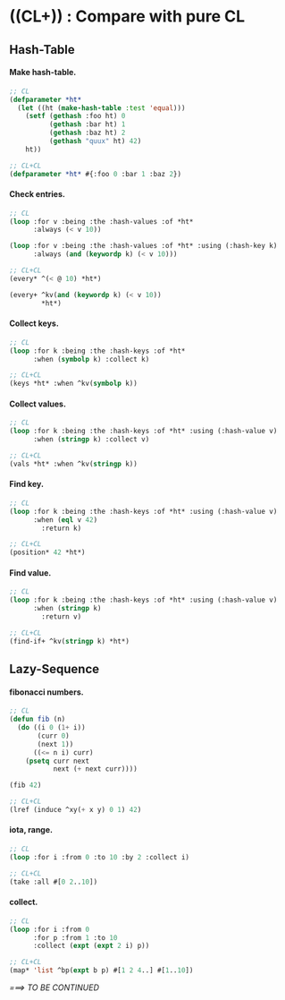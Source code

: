 
((CL+)) : Compare with pure CL
==============================

Hash-Table
----------

#### Make hash-table.

```lisp
;; CL
(defparameter *ht*
  (let ((ht (make-hash-table :test 'equal)))
    (setf (gethash :foo ht) 0
          (gethash :bar ht) 1
          (gethash :baz ht) 2
          (gethash "quux" ht) 42)
    ht))

;; CL+CL
(defparameter *ht* #{:foo 0 :bar 1 :baz 2})
```


#### Check entries.

```lisp
;; CL
(loop :for v :being :the :hash-values :of *ht*
      :always (< v 10))

(loop :for v :being :the :hash-values :of *ht* :using (:hash-key k)
      :always (and (keywordp k) (< v 10)))

;; CL+CL
(every* ^(< @ 10) *ht*)

(every+ ^kv(and (keywordp k) (< v 10))
        *ht*)
```


#### Collect keys.

```lisp
;; CL
(loop :for k :being :the :hash-keys :of *ht*
      :when (symbolp k) :collect k)

;; CL+CL
(keys *ht* :when ^kv(symbolp k))
```


#### Collect values.

```lisp
;; CL
(loop :for k :being :the :hash-keys :of *ht* :using (:hash-value v)
      :when (stringp k) :collect v)

;; CL+CL
(vals *ht* :when ^kv(stringp k))
```


#### Find key.

```lisp
;; CL
(loop :for k :being :the :hash-keys :of *ht* :using (:hash-value v)
      :when (eql v 42)
        :return k)

;; CL+CL
(position* 42 *ht*)
```


#### Find value.

```lisp
;; CL
(loop :for k :being :the :hash-keys :of *ht* :using (:hash-value v)
      :when (stringp k)
        :return v)

;; CL+CL
(find-if+ ^kv(stringp k) *ht*)
```

Lazy-Sequence
-------------

#### fibonacci numbers.
```lisp
;; CL
(defun fib (n)
  (do ((i 0 (1+ i))
       (curr 0)
       (next 1))
      ((<= n i) curr)
    (psetq curr next
           next (+ next curr))))

(fib 42)

;; CL+CL
(lref (induce ^xy(+ x y) 0 1) 42)
```


#### iota, range.
```lisp
;; CL
(loop :for i :from 0 :to 10 :by 2 :collect i)

;; CL+CL
(take :all #[0 2..10])
```


#### collect.
```lisp
;; CL
(loop :for i :from 0
      :for p :from 1 :to 10
      :collect (expt (expt 2 i) p))

;; CL+CL
(map* 'list ^bp(expt b p) #[1 2 4..] #[1..10])
```


*===> TO BE CONTINUED*
